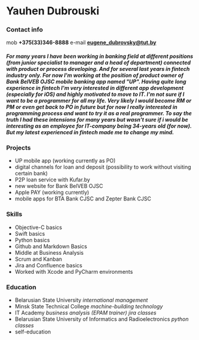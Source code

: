 # Yauhen Dubrouski

### Contact info

mob **+375(33)346-8888**
e-mail **eugene_dubrovsky@tut.by**


#### *For many years I have been working in banking field at different positions (from junior specialist to manager and a head of department) connected with product or process developing. And for several last years in fintech industry only. For now I'm working at the position of product owner of Bank BelVEB OJSC mobile banking app named "UP". Having quite long experience in fintech I'm very interested in different app development (especially for iOS) and highly motivated to move to IT. I'm not sure if I want to be a programmer for all my life. Very likely I would become RM or PM or even get back to PO in future but for now I really interested in programming process and want to try it as a real programmer. To say the truth I had these intensions for many years but wasn't sure if i would be interesting as an employee for IT-company being 34-years old (for now). But my latest experienced in fintech made me to change my mind.*


### Projects

- UP mobile app (working currently as PO)
- digital channels for loan and deposit (possibility to work without visiting certain bank)
- P2P loan service with Kufar.by
- new website for Bank BelVEB OJSC
- Apple PAY (working currently)
- mobile apps for BTA Bank CJSC and Zepter Bank CJSC


### Skills

- Objective-C basics
- Swift basics
- Python basics
- Github and Markdown Basics
- Middle at Business Analysis
- Scrum and Kanban
- Jira and Confluence basics
- Worked with Xcode and PyCharm environments

### Education 

- Belarusian State University
*international management*
- Minsk State Technical College
*machine-building technology*
- IT Academy 
*business analysis (EPAM trainer)*
*jira classes*
- Belarusian State University of Informatics and Radioelectronics
*python classes*
- self-education

